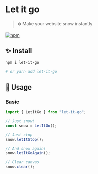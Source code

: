 # Let it go

> ❄️ Make your website snow instantly

[![npm](https://img.shields.io/npm/v/let-it-go.svg)](https://www.npmjs.com/package/let-it-go)

## ✨ Install

```sh
npm i let-it-go

# or yarn add let-it-go
```

## 🚀 Usage

### Basic

```ts
import { LetItGo } from "let-it-go";

// Just snow!
const snow = LetItGo();

// Just stop
snow.letItStop();

// And snow again!
snow.letItGoAgain();

// Clear canvas
snow.clear();
```
